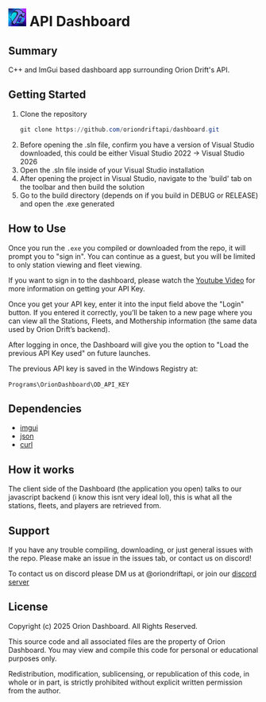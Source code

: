
# ![API Dashboard](OD_API_IMAGE_SMALLER.png) API Dashboard

## Summary
C++ and ImGui based dashboard app surrounding Orion Drift's API.

## Getting Started
1. Clone the repository
   ```powershell
   git clone https://github.com/oriondriftapi/dashboard.git
   ```
2. Before opening the .sln file, confirm you have a version of Visual Studio downloaded, this could be either Visual Studio 2022 -> Visual Studio 2026
3. Open the .sln file inside of your Visual Studio installation
4. After opening the project in Visual Studio, navigate to the 'build' tab on the toolbar and then build the solution
5. Go to the build directory (depends on if you build in DEBUG or RELEASE) and open the .exe generated

## How to Use

Once you run the ```.exe``` you compiled or downloaded from the repo, it will prompt you to "sign in".
You can continue as a guest, but you will be limited to only station viewing and fleet viewing.

If you want to sign in to the dashboard, please watch the [Youtube Video](https://www.youtube.com/watch?v=IPsDr3ZOE24) for more information on getting your API Key.

Once you get your API key, enter it into the input field above the "Login" button.
If you entered it correctly, you’ll be taken to a new page where you can view all the Stations, Fleets,
and Mothership information (the same data used by Orion Drift’s backend).

After logging in once, the Dashboard will give you the option to "Load the previous API Key used" on future launches. 

The previous API key is saved in the Windows Registry at:

```Programs\OrionDashboard\OD_API_KEY```

## Dependencies
- [imgui](https://github.com/ocornut/imgui)
- [json](https://github.com/nlohmann/json)
- [curl](https://github.com/curl/curl)

## How it works
The client side of the Dashboard (the application you open) talks to our javascript backend (i know this isnt very ideal lol), this is what all the stations, fleets, and players are retrieved from.

## Support
If you have any trouble compiling, downloading, or just general issues with the repo.
Please make an issue in the issues tab, or contact us on discord!

To contact us on discord please DM us at @oriondriftapi, or join our [discord server](https://discord.gg/v383ngramQ)

## License
Copyright (c) 2025 Orion Dashboard. All Rights Reserved.

This source code and all associated files are the property of Orion Dashboard.
You may view and compile this code for personal or educational purposes only.

Redistribution, modification, sublicensing, or republication of this code,
in whole or in part, is strictly prohibited without explicit written
permission from the author.
